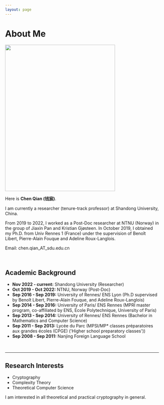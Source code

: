 ```yaml
---
layout: page
---
```


# About Me

<img src="https://qianchen92.github.io/ID.JPG" class="floatpic" width="360" height="480">

Here is **Chen Qian (钱宸)**.

I am currently a researcher (tenure-track professor) at Shandong University, China.

From 2019 to 2022, I worked as a Post-Doc researcher at NTNU (Norway) in the group of Jiaxin Pan and Kristian Gjøsteen. In October 2019, I obtained my Ph.D. from Univ Rennes 1 (France) under the supervision of Benoît Libert, Pierre-Alain Fouque and Adeline Roux-Langlois.

Email: chen.qian_AT_sdu.edu.cn



<br>

## Academic Background

- **Nov 2022 - current:** Shandong University (Researcher)
- **Oct 2019 - Oct 2022:** NTNU, Norway (Post-Doc)
- **Sep 2016 - Sep 2019:** University of Rennes/ ENS Lyon (Ph.D supervised by Benoît Libert, Pierre-Alain Fouque, and Adeline Roux-Langlois)
- **Sep 2014 - Sep 2016:** University of Paris/ ENS Rennes (MPRI master program, co-affiliated by ENS, Ecole Polytechnique, University of Paris)
- **Sep 2013 - Sep 2014:** University of Rennes/ ENS Rennes (Bachelor in Mathematics and Computer Science)
- **Sep 2011 - Sep 2013:** Lycée du Parc (MPSI/MP* classes préparatoires aux grandes écoles (CPGE) ('Higher school preparatory classes'))
- **Sep 2008 - Sep 2011:** Nanjing Foreign Language School

<br>

---

## Research Interests

- Cryptography
- Complexity Theory
- Theoretical Computer Science

I am interested in all theoretical and practical cryptography in general.

